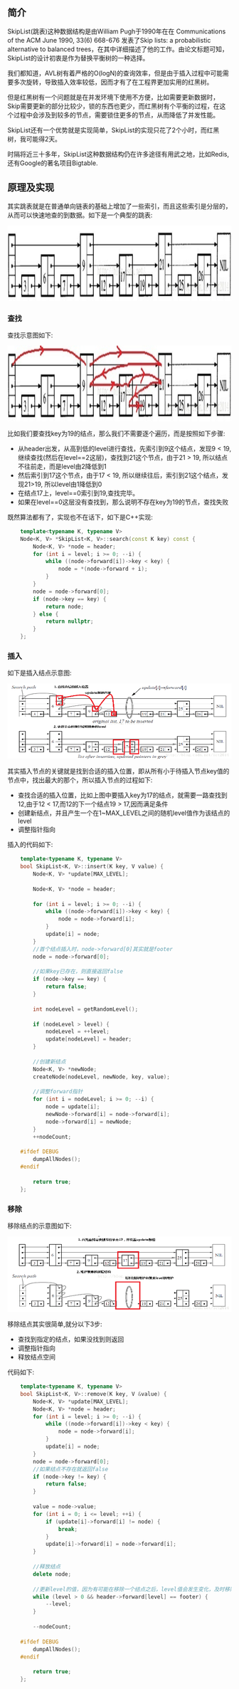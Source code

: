 
## 简介

SkipList(跳表)这种数据结构是由William Pugh于1990年在在 Communications of the ACM June 1990, 33(6) 668-676 发表了Skip lists: a probabilistic alternative to balanced trees，在其中详细描述了他的工作。由论文标题可知，SkipList的设计初衷是作为替换平衡树的一种选择。

我们都知道，AVL树有着严格的O(logN)的查询效率，但是由于插入过程中可能需要多次旋转，导致插入效率较低，因而才有了在工程界更加实用的红黑树。

但是红黑树有一个问题就是在并发环境下使用不方便，比如需要更新数据时，Skip需要更新的部分比较少，锁的东西也更少，而红黑树有个平衡的过程，在这个过程中会涉及到较多的节点，需要锁住更多的节点，从而降低了并发性能。

SkipList还有一个优势就是实现简单，SkipList的实现只花了2个小时，而红黑树，我可能得2天。

时隔将近三十多年，SkipList这种数据结构仍在许多途径有用武之地，比如Redis, 还有Google的著名项目Bigtable.

## 原理及实现

其实跳表就是在普通单向链表的基础上增加了一些索引，而且这些索引是分层的，从而可以快速地查的到数据。如下是一个典型的跳表:

<img src="res/skiplist.jpeg" width="1000" height="170"/>

### 查找

查找示意图如下:

<img src="res/skiplist_search.jpeg" width="1000" height="170"/>

比如我们要查找key为19的结点，那么我们不需要逐个遍历，而是按照如下步骤:

- 从header出发，从高到低的level进行查找，先索引到9这个结点，发现9 < 19,继续查找(然后在level==2这层)，查找到21这个节点，由于21 > 19, 所以结点不往前走，而是level由2降低到1
- 然后索引到17这个节点，由于17 < 19, 所以继续往后，索引到21这个结点，发现21>19, 所以level由1降低到0
- 在结点17上，level==0索引到19,查找完毕。
- 如果在level==0这层没有查找到，那么说明不存在key为19的节点，查找失败


既然算法都有了，实现也不在话下，如下是C++实现:
```cpp
    template<typename K, typename V>
    Node<K, V> *SkipList<K, V>::search(const K key) const {
        Node<K, V> *node = header;
        for (int i = level; i >= 0; --i) {
            while ((node->forward[i])->key < key) {
                node = *(node->forward + i);
            }
        }
        node = node->forward[0];
        if (node->key == key) {
            return node;
        } else {
            return nullptr;
        }
    };
```
### 插入

如下是插入结点示意图:

<img src="res/skiplist_insert.png" width="1000" height="170"/>

其实插入节点的关键就是找到合适的插入位置，即从所有小于待插入节点key值的节点中，找出最大的那个，所以插入节点的过程如下:

- 查找合适的插入位置，比如上图中要插入key为17的结点，就需要一路查找到12,由于12 < 17,而12的下一个结点19 > 17,因而满足条件
- 创建新结点，并且产生一个在1~MAX_LEVEL之间的随机level值作为该结点的level
- 调整指针指向

插入的代码如下:
```cpp
    template<typename K, typename V>
    bool SkipList<K, V>::insert(K key, V value) {
        Node<K, V> *update[MAX_LEVEL];

        Node<K, V> *node = header;

        for (int i = level; i >= 0; --i) {
            while ((node->forward[i])->key < key) {
                node = node->forward[i];
            }
            update[i] = node;
        }
        //首个结点插入时，node->forward[0]其实就是footer
        node = node->forward[0];

        //如果key已存在，则直接返回false
        if (node->key == key) {
            return false;
        }

        int nodeLevel = getRandomLevel();

        if (nodeLevel > level) {
            nodeLevel = ++level;
            update[nodeLevel] = header;
        }

        //创建新结点
        Node<K, V> *newNode;
        createNode(nodeLevel, newNode, key, value);

        //调整forward指针
        for (int i = nodeLevel; i >= 0; --i) {
            node = update[i];
            newNode->forward[i] = node->forward[i];
            node->forward[i] = newNode;
        }
        ++nodeCount;

    #ifdef DEBUG
        dumpAllNodes();
    #endif

        return true;
    };
```


### 移除

移除结点的示意图如下:

<img src="res/skiplist_remove.png" width="1000" height="170"/>

移除结点其实很简单,就分以下3步:

- 查找到指定的结点，如果没找到则返回
- 调整指针指向
- 释放结点空间

代码如下:
``` cpp
    template<typename K, typename V>
    bool SkipList<K, V>::remove(K key, V &value) {
        Node<K, V> *update[MAX_LEVEL];
        Node<K, V> *node = header;
        for (int i = level; i >= 0; --i) {
            while ((node->forward[i])->key < key) {
                node = node->forward[i];
            }
            update[i] = node;
        }
        node = node->forward[0];
        //如果结点不存在就返回false
        if (node->key != key) {
            return false;
        }

        value = node->value;
        for (int i = 0; i <= level; ++i) {
            if (update[i]->forward[i] != node) {
                break;
            }
            update[i]->forward[i] = node->forward[i];
        }

        //释放结点
        delete node;

        //更新level的值，因为有可能在移除一个结点之后，level值会发生变化，及时移除可避免造成空间浪费
        while (level > 0 && header->forward[level] == footer) {
            --level;
        }

        --nodeCount;

    #ifdef DEBUG
        dumpAllNodes();
    #endif

        return true;
    };

```











